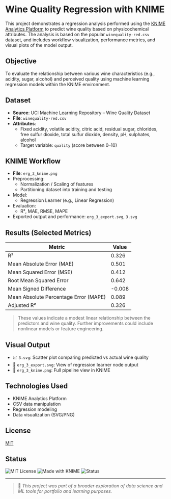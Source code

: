 # Wine Quality Regression with KNIME

This project demonstrates a regression analysis performed using the [KNIME Analytics Platform](https://www.knime.com/) to predict wine quality based on physicochemical attributes. The analysis is based on the popular `winequality-red.csv` dataset, and includes workflow visualization, performance metrics, and visual plots of the model output.

## Objective

To evaluate the relationship between various wine characteristics (e.g., acidity, sugar, alcohol) and perceived quality using machine learning regression models within the KNIME environment.

## Dataset

- **Source**: UCI Machine Learning Repository – Wine Quality Dataset
- **File**: `winequality-red.csv`
- **Attributes**:
  - Fixed acidity, volatile acidity, citric acid, residual sugar, chlorides, free sulfur dioxide, total sulfur dioxide, density, pH, sulphates, alcohol
  - Target variable: `quality` (score between 0–10)

## KNIME Workflow

- **File**: `erg_3_knime.png`
- Preprocessing:
  - Normalization / Scaling of features
  - Partitioning dataset into training and testing
- Model:
  - Regression Learner (e.g., Linear Regression)
- Evaluation:
  - R², MAE, RMSE, MAPE
- Exported output and performance: `erg_3_export.svg`, `3.svg`

## Results (Selected Metrics)

| Metric                        | Value  |
|------------------------------|--------|
| R²                           | 0.326  |
| Mean Absolute Error (MAE)    | 0.501  |
| Mean Squared Error (MSE)     | 0.412  |
| Root Mean Squared Error      | 0.642  |
| Mean Signed Difference       | -0.008 |
| Mean Absolute Percentage Error (MAPE) | 0.089 |
| Adjusted R²                  | 0.326  |

> These values indicate a modest linear relationship between the predictors and wine quality. Further improvements could include nonlinear models or feature engineering.

## Visual Output

- 📈 `3.svg`: Scatter plot comparing predicted vs actual wine quality
- 🧠 `erg_3_export.svg`: View of regression learner node output
- 🔁 `erg_3_knime.png`: Full pipeline view in KNIME

## Technologies Used

- KNIME Analytics Platform
- CSV data manipulation
- Regression modeling
- Data visualization (SVG/PNG)

## License

[MIT](LICENSE)

## Status

![MIT License](https://img.shields.io/badge/license-MIT-green)
![Made with KNIME](https://img.shields.io/badge/made%20with-KNIME-yellow)
![Status](https://img.shields.io/badge/status-finished-brightgreen)

---

> 📌 *This project was part of a broader exploration of data science and ML tools for portfolio and learning purposes.*
